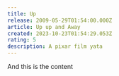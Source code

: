 ```yaml
---
title: Up
release: 2009-05-29T01:54:00.000Z
article: Up up and Away
created: 2023-10-23T01:54:29.053Z
rating: 5
description: A pixar film yata
---
```


And this is the content
